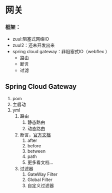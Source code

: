 # 网关

### 框架：

- zuul:阻塞式网络IO
- zuul2：还未开发出来
- spring cloud gateway：非阻塞式IO（webflex ）
  - 路由
  - 断言
  - 过滤

## Spring Cloud Gateway

1. pom
2. 主启动
3. yml
   1. 路由
      1. 静态路由
      2. 动态路由
   2. 断言，[官方文档](https://cloud.spring.io/spring-cloud-static/spring-cloud-gateway/2.2.0.RELEASE/reference/html/#gateway-request-predicates-factories)
      1. after
      2. before
      3. between
      4. path
      5. 更多看文档...
   3. 过滤器
      1. GateWay Filter
      2. Global Filter
      3. 自定义过滤器

